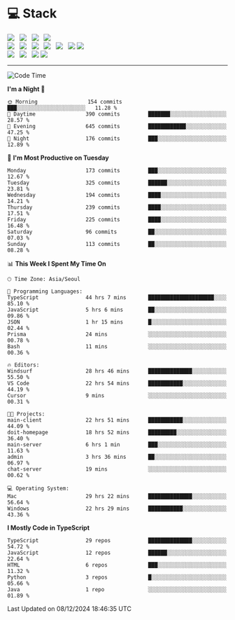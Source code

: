 <h1>💻 Stack</h1>
<div>
 <!-- badge : https://shields.io/ -->
 <!-- icon : https://simpleicons.org/?q=Get -->
 <img src="https://img.shields.io/badge/HTML5-e74c3c?style=flat-square&logo=HTML5&logoColor=white"/> &nbsp 
 <img src="https://img.shields.io/badge/CSS3-0A84FF?style=flat-square&logo=CSS3&logoColor=white"/> &nbsp 
 <img src="https://img.shields.io/badge/JavaScript-FFCD11?style=flat-square&logo=JavaScript&logoColor=white"/> &nbsp 
 <img src="https://img.shields.io/badge/TypeScript-3075C0?style=flat-square&logo=TypeScript&logoColor=white"/>
 <br/>
 <img src="https://img.shields.io/badge/Next-000000?style=flat-square&logo=nextdotjs&logoColor=white"/> &nbsp 
 <img src="https://img.shields.io/badge/React-00BCF6?style=flat-square&logo=React&logoColor=white"/> &nbsp 
 <img src="https://img.shields.io/badge/Redux-764ABC?style=flat-square&logo=Redux&logoColor=white"/> &nbsp
 <img src="https://img.shields.io/badge/Recoil-3578E5?style=flat-square&logo=recoil&logoColor=white"/> &nbsp
 <img src="https://img.shields.io/badge/React-Query-FF4154?style=flat-square&logo=reactquery&logoColor=white"/> &nbsp 
 <img src="https://img.shields.io/badge/styled%2Dcomponents-DB7093?style=flat-square&logo=styled%2Dcomponents&logoColor=white"/>
 <img src="https://img.shields.io/badge/CSS Modules-000000?style=flat-square&logo=CSS Modules&logoColor=white"/> &nbsp 
 <br/>
 <img src="https://img.shields.io/badge/Node-339933?style=flat-square&logo=Node.js&logoColor=white"/> &nbsp 
 <img src="https://img.shields.io/badge/Express-000000?style=flat-square&logo=Express&logoColor=white"/> &nbsp 
 <img src="https://img.shields.io/badge/MongoDB-47A248?style=flat-square&logo=MongoDB&logoColor=white"/>
 <img src="https://img.shields.io/badge/MariaDB-003545?style=flat-square&logo=mariadb&logoColor=white"/>
</div>

<hr>

<!--START_SECTION:waka-->
![Code Time](http://img.shields.io/badge/Code%20Time-1%2C702%20hrs%2034%20mins-blue)

**I'm a Night 🦉** 

```text
🌞 Morning                154 commits         ███░░░░░░░░░░░░░░░░░░░░░░   11.28 % 
🌆 Daytime                390 commits         ███████░░░░░░░░░░░░░░░░░░   28.57 % 
🌃 Evening                645 commits         ████████████░░░░░░░░░░░░░   47.25 % 
🌙 Night                  176 commits         ███░░░░░░░░░░░░░░░░░░░░░░   12.89 % 
```
📅 **I'm Most Productive on Tuesday** 

```text
Monday                   173 commits         ███░░░░░░░░░░░░░░░░░░░░░░   12.67 % 
Tuesday                  325 commits         ██████░░░░░░░░░░░░░░░░░░░   23.81 % 
Wednesday                194 commits         ████░░░░░░░░░░░░░░░░░░░░░   14.21 % 
Thursday                 239 commits         ████░░░░░░░░░░░░░░░░░░░░░   17.51 % 
Friday                   225 commits         ████░░░░░░░░░░░░░░░░░░░░░   16.48 % 
Saturday                 96 commits          ██░░░░░░░░░░░░░░░░░░░░░░░   07.03 % 
Sunday                   113 commits         ██░░░░░░░░░░░░░░░░░░░░░░░   08.28 % 
```


📊 **This Week I Spent My Time On** 

```text
🕑︎ Time Zone: Asia/Seoul

💬 Programming Languages: 
TypeScript               44 hrs 7 mins       █████████████████████░░░░   85.10 % 
JavaScript               5 hrs 6 mins        ██░░░░░░░░░░░░░░░░░░░░░░░   09.86 % 
JSON                     1 hr 15 mins        █░░░░░░░░░░░░░░░░░░░░░░░░   02.44 % 
Prisma                   24 mins             ░░░░░░░░░░░░░░░░░░░░░░░░░   00.78 % 
Bash                     11 mins             ░░░░░░░░░░░░░░░░░░░░░░░░░   00.36 % 

🔥 Editors: 
Windsurf                 28 hrs 46 mins      ██████████████░░░░░░░░░░░   55.50 % 
VS Code                  22 hrs 54 mins      ███████████░░░░░░░░░░░░░░   44.19 % 
Cursor                   9 mins              ░░░░░░░░░░░░░░░░░░░░░░░░░   00.31 % 

🐱‍💻 Projects: 
main-client              22 hrs 51 mins      ███████████░░░░░░░░░░░░░░   44.09 % 
doit-homepage            18 hrs 52 mins      █████████░░░░░░░░░░░░░░░░   36.40 % 
main-server              6 hrs 1 min         ███░░░░░░░░░░░░░░░░░░░░░░   11.63 % 
admin                    3 hrs 36 mins       ██░░░░░░░░░░░░░░░░░░░░░░░   06.97 % 
chat-server              19 mins             ░░░░░░░░░░░░░░░░░░░░░░░░░   00.62 % 

💻 Operating System: 
Mac                      29 hrs 22 mins      ██████████████░░░░░░░░░░░   56.64 % 
Windows                  22 hrs 29 mins      ███████████░░░░░░░░░░░░░░   43.36 % 
```

**I Mostly Code in TypeScript** 

```text
TypeScript               29 repos            ██████████████░░░░░░░░░░░   54.72 % 
JavaScript               12 repos            ██████░░░░░░░░░░░░░░░░░░░   22.64 % 
HTML                     6 repos             ███░░░░░░░░░░░░░░░░░░░░░░   11.32 % 
Python                   3 repos             █░░░░░░░░░░░░░░░░░░░░░░░░   05.66 % 
Java                     1 repo              ░░░░░░░░░░░░░░░░░░░░░░░░░   01.89 % 
```




 Last Updated on 08/12/2024 18:46:35 UTC
<!--END_SECTION:waka-->
